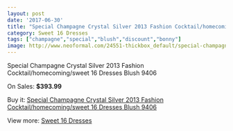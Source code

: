 ```yaml
---
layout: post
date: '2017-06-30'
title: "Special Champagne Crystal Silver 2013 Fashion Cocktail/homecoming/sweet 16 Dresses Blush 9406"
category: Sweet 16 Dresses
tags: ["champagne","special","blush","discount","bonny"]
image: http://www.neoformal.com/24551-thickbox_default/special-champagne-crystal-silver-2013-fashion-cocktail-homecoming-sweet-16-dresses-blush-9406.jpg
---
```

Special Champagne Crystal Silver 2013 Fashion Cocktail/homecoming/sweet 16 Dresses Blush 9406

On Sales: **$393.99**
<a href="https://www.neoformal.com/en/sweet-16-dresses/8340-special-champagne-crystal-silver-2013-fashion-cocktail-homecoming-sweet-16-dresses-blush-9406.html"><amp-img layout="responsive" width="600" height="600" src="//www.neoformal.com/24551-thickbox_default/special-champagne-crystal-silver-2013-fashion-cocktail-homecoming-sweet-16-dresses-blush-9406.jpg" alt="Special Champagne Crystal Silver 2013 Fashion Cocktail/homecoming/sweet 16 Dresses Blush 9406 0" /></a>
<a href="https://www.neoformal.com/en/sweet-16-dresses/8340-special-champagne-crystal-silver-2013-fashion-cocktail-homecoming-sweet-16-dresses-blush-9406.html"><amp-img layout="responsive" width="600" height="600" src="//www.neoformal.com/24553-thickbox_default/special-champagne-crystal-silver-2013-fashion-cocktail-homecoming-sweet-16-dresses-blush-9406.jpg" alt="Special Champagne Crystal Silver 2013 Fashion Cocktail/homecoming/sweet 16 Dresses Blush 9406 1" /></a>
<a href="https://www.neoformal.com/en/sweet-16-dresses/8340-special-champagne-crystal-silver-2013-fashion-cocktail-homecoming-sweet-16-dresses-blush-9406.html"><amp-img layout="responsive" width="600" height="600" src="//www.neoformal.com/24552-thickbox_default/special-champagne-crystal-silver-2013-fashion-cocktail-homecoming-sweet-16-dresses-blush-9406.jpg" alt="Special Champagne Crystal Silver 2013 Fashion Cocktail/homecoming/sweet 16 Dresses Blush 9406 2" /></a>

Buy it: [Special Champagne Crystal Silver 2013 Fashion Cocktail/homecoming/sweet 16 Dresses Blush 9406](https://www.neoformal.com/en/sweet-16-dresses/8340-special-champagne-crystal-silver-2013-fashion-cocktail-homecoming-sweet-16-dresses-blush-9406.html "Special Champagne Crystal Silver 2013 Fashion Cocktail/homecoming/sweet 16 Dresses Blush 9406")

View more: [Sweet 16 Dresses](https://www.neoformal.com/en/145-sweet-16-dresses "Sweet 16 Dresses")